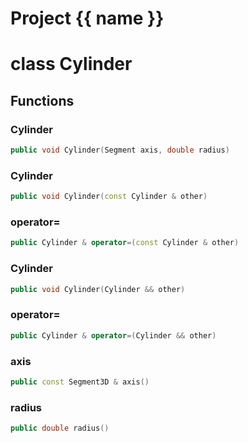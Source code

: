 <script setup>
import {useRoute} from 'vitepress'
const {path} = useRoute()
const tokens = path.split('/')
const words = tokens[2].split('-');
for (let i = 0; i < words.length; i++) {
    words[i] = words[i].charAt(0).toUpperCase() + words[i].slice(1);
    words[i] = words[i].replace('geode', 'Geode')
}
const name = words.join('-');
</script>
# Project {{ name }}

# class Cylinder


## Functions

### Cylinder

```cpp
public void Cylinder(Segment axis, double radius)
```


### Cylinder

```cpp
public void Cylinder(const Cylinder & other)
```


### operator=

```cpp
public Cylinder & operator=(const Cylinder & other)
```


### Cylinder

```cpp
public void Cylinder(Cylinder && other)
```


### operator=

```cpp
public Cylinder & operator=(Cylinder && other)
```


### axis

```cpp
public const Segment3D & axis()
```


### radius

```cpp
public double radius()
```




